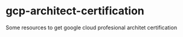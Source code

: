 # gcp-architect-certification
Some resources to get google cloud profesional architet certification
